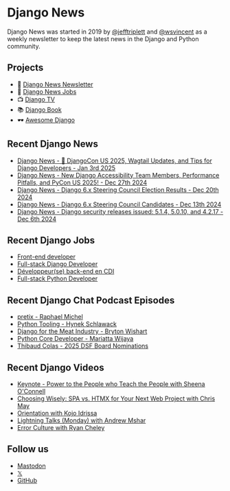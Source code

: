 # Django News

Django News was started in 2019 by [@jefftriplett](https://github.com/jefftriplett) and [@wsvincent](https://github.com/wsvincent) as a weekly newsletter to keep the latest news in the Django and Python community.

## Projects

- :newspaper: [Django News Newsletter](https://django-news.com)
- :briefcase: [Django News Jobs](https://jobs.django-news.com)
- :tv: [Django TV](https://djangotv.com)
- :books: [Django Book](https://djangobook.com)
- :dark_sunglasses: [Awesome Django](https://awesomedjango.org)

## Recent Django News

<!--START_SECTION:news-->
- [Django News - 🎊 DjangoCon US 2025, Wagtail Updates, and Tips for Django Developers - Jan 3rd 2025](https://django-news.com/issues/266)
- [Django News - New Django Accessibility Team Members, Performance Pitfalls, and PyCon US 2025! - Dec 27th 2024](https://django-news.com/issues/265)
- [Django News - Django 6.x Steering Council Election Results - Dec 20th 2024](https://django-news.com/issues/264)
- [Django News - Django 6.x Steering Council Candidates - Dec 13th 2024](https://django-news.com/issues/263)
- [Django News - Django security releases issued: 5.1.4, 5.0.10, and 4.2.17 - Dec 6th 2024](https://django-news.com/issues/262)
<!--END_SECTION:news-->

## Recent Django Jobs

<!--START_SECTION:jobs-->
- [Front-end developer](https://jobs.django-news.com/372/front-end-developer-cassandraapp/)
- [Full-stack Django Developer](https://jobs.django-news.com/371/full-stack-django-developer-cassandraapp/)
- [Développeur(se) back-end en CDI](https://jobs.django-news.com/370/developpeurse-back-end-en-cdi-brief-media/)
- [Full-stack Python Developer](https://jobs.django-news.com/368/full-stack-python-developer-scalable-path/)
<!--END_SECTION:jobs-->

## Recent Django Chat Podcast Episodes

<!--START_SECTION:episodes-->
- [pretix - Raphael Michel](https://djangochat.com)
- [Python Tooling - Hynek Schlawack](https://djangochat.com)
- [Django for the Meat Industry - Bryton Wishart](https://djangochat.com)
- [Python Core Developer - Mariatta Wijaya](https://djangochat.com)
- [Thibaud Colas - 2025 DSF Board Nominations](https://djangochat.com)
<!--END_SECTION:episodes-->

## Recent Django Videos

<!--START_SECTION:videos-->
- [Keynote - Power to the People who Teach the People with Sheena O'Connell](http://djangotv.com/videos/djangocon-us/2024/keynote-power-to-the-people-who-teach-the-people-with-sheena-oconnell/)
- [Choosing Wisely: SPA vs. HTMX for Your Next Web Project with Chris May](http://djangotv.com/videos/djangocon-us/2024/choosing-wisely-spa-vs-htmx-for-your-next-web-project-with-chris-may/)
- [Orientation with Kojo Idrissa](http://djangotv.com/videos/djangocon-us/2024/orientation-with-kojo-idrissa/)
- [Lightning Talks (Monday) with Andrew Mshar](http://djangotv.com/videos/djangocon-us/2024/lightning-talks-monday-with-andrew-mshar/)
- [Error Culture with Ryan Cheley](http://djangotv.com/videos/djangocon-us/2024/error-culture-with-ryan-cheley/)
<!--END_SECTION:videos-->

## Follow us

- [Mastodon](https://mastodon.social/@djangonews)
- [𝕏](https://x.com/djangonewsbot)
- [GitHub](https://github.com/django-news)
